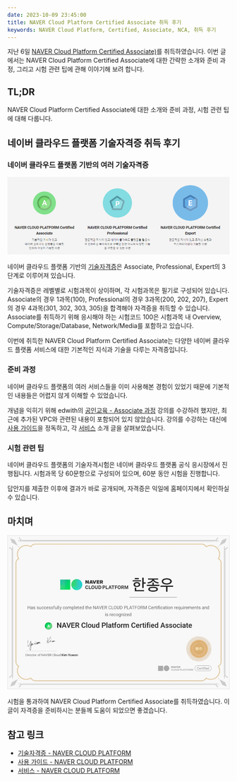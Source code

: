 ```yaml
---
date: 2023-10-09 23:45:00
title: NAVER Cloud Platform Certified Associate 취득 후기
keywords: NAVER Cloud Platform, Certified, Associate, NCA, 취득 후기
---
```


지난 6일 [NAVER Cloud Platform Certified Associate)](https://edu.ncloud.com/certi)를 취득하였습니다.
이번 글에서는 NAVER Cloud Platform Certified Associate에 대한 간략한 소개와 준비 과정, 그리고 시험 관련 팁에 관해 이야기해 보려 합니다.

<!-- end -->

## TL;DR

NAVER Cloud Platform Certified Associate에 대한 소개와 준비 과정, 시험 관련 팁에 대해 다룹니다.

## 네이버 클라우드 플랫폼 기술자격증 취득 후기

### 네이버 클라우드 플랫폼 기반의 여러 기술자격증

![NAVER Cloud Platform Certifications](./naver-cloud-platform-certifications.png "네이버 클라우드 플랫폼 기반의 여러 [기술자격증](https://edu.ncloud.com/certi)")

네이버 클라우드 플랫폼 기반의 [기술자격증](https://edu.ncloud.com/certi)은 Associate, Professional, Expert의 3단계로 이루어져 있습니다.

기술자격증은 레벨별로 시험과목이 상이하며, 각 시험과목은 필기로 구성되어 있습니다.
Associate의 경우 1과목(100), Professional의 경우 3과목(200, 202, 207), Expert의 경우 4과목(301, 302, 303, 305)을 합격해야 자격증을 취득할 수 있습니다.
Associate를 취득하기 위해 응시해야 하는 시험코드 100은 시험과목 내 Overview, Compute/Storage/Database, Network/Media를 포함하고 있습니다.

이번에 취득한 NAVER Cloud Platform Certified Associate는 다양한 네이버 클라우드 플랫폼 서비스에 대한 기본적인 지식과 기술을 다루는 자격증입니다.

### 준비 과정

네이버 클라우드 플랫폼의 여러 서비스들을 이미 사용해본 경험이 있었기 때문에 기본적인 내용들은 어렵지 않게 이해할 수 있었습니다.

개념을 익히기 위해 edwith의 [공인교육 - Associate 과정](https://www.edwith.org/ncloudassociate) 강의를 수강하려 했지만, 최근에 추가된 VPC와 관련된 내용이 포함되어 있지 않았습니다.
강의를 수강하는 대신에 [사용 가이드](https://guide.ncloud-docs.com/docs/ko/home)을 정독하고, 각 [서비스](https://www.ncloud.com/product) 소개 글을 살펴보았습니다.

### 시험 관련 팁

네이버 클라우드 플랫폼의 기술자격시험은 네이버 클라우드 플랫폼 공식 응시장에서 진행됩니다.
시험과목 당 60문항으로 구성되어 있으며, 60분 동안 시험을 진행합니다.

답안지를 제출한 이후에 결과가 바로 공개되며, 자격증은 익일에 홈페이지에서 확인하실 수 있습니다.

## 마치며

![NAVER Cloud Platform Certified Associate](./certificate.png "NAVER Cloud Platform Certified Associate")

시험을 통과하여 NAVER Cloud Platform Certified Associate를 취득하였습니다.
이 글이 자격증을 준비하시는 분들께 도움이 되었으면 좋겠습니다.

## 참고 링크

- [기술자격증 - NAVER CLOUD PLATFORM](https://edu.ncloud.com/certi)
- [사용 가이드 - NAVER CLOUD PLATFORM](https://guide.ncloud-docs.com/docs/ko/home)
- [서비스 - NAVER CLOUD PLATFORM](https://www.ncloud.com/product)
